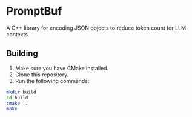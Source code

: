 # PromptBuf

A C++ library for encoding JSON objects to reduce token count for LLM contexts.

## Building

1. Make sure you have CMake installed.
2. Clone this repository.
3. Run the following commands:

```bash
mkdir build
cd build
cmake ..
make
```
